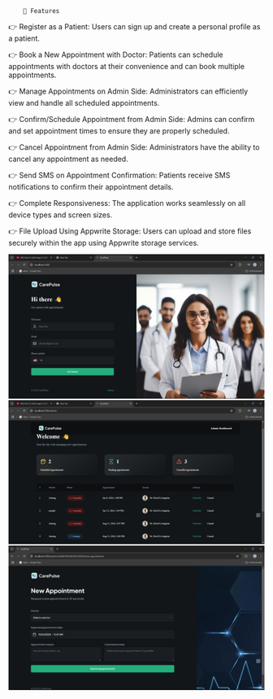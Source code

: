   
        🔋 Features

👉 Register as a Patient: Users can sign up and create a personal profile as a patient.

👉 Book a New Appointment with Doctor: Patients can schedule appointments with doctors at their convenience and can book multiple appointments.

👉 Manage Appointments on Admin Side: Administrators can efficiently view and handle all scheduled appointments.

👉 Confirm/Schedule Appointment from Admin Side: Admins can confirm and set appointment times to ensure they are properly scheduled.

👉 Cancel Appointment from Admin Side: Administrators have the ability to cancel any appointment as needed.

👉 Send SMS on Appointment Confirmation: Patients receive SMS notifications to confirm their appointment details.

👉 Complete Responsiveness: The application works seamlessly on all device types and screen sizes.

👉 File Upload Using Appwrite Storage: Users can upload and store files securely within the app using Appwrite storage services.

![image alt](https://github.com/Anuragpandey26/Care-World/blob/43efd76827d776cbdfd991937b0b6ffbe79ccf60/Screenshot%20(13).png)
![image alt](https://github.com/Anuragpandey26/Care-World/blob/e5a7fb754cb844f6959b41e8b24f841ec6b7f244/Screenshot%20(15).png)
![image alt](https://github.com/Anuragpandey26/Care-World/blob/799048e315d4a86001464a6cc96b8547034204ea/Screenshot%20(16).png)
